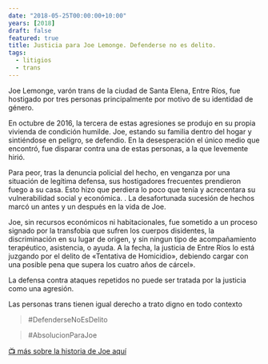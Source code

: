 ```yaml
---
date: "2018-05-25T00:00:00+10:00"
years: [2018]
draft: false
featured: true
title: Justicia para Joe Lemonge. Defenderse no es delito.
tags: 
  - litigios
  - trans
---
```


Joe Lemonge, varón trans de la ciudad de Santa Elena, Entre Ríos, fue hostigado por tres personas principalmente por motivo de su identidad de género.

En octubre de 2016, la tercera de estas agresiones se produjo en su propia vivienda de condición humilde.
Joe, estando su familia dentro del hogar y sintiéndose en peligro, se defendio. En la desesperación el único medio que encontró, fue disparar contra una de estas personas, a la que levemente hirió.

Para peor, tras la denuncia policial del hecho, en venganza por una situación de legítima defensa, sus hostigadores frecuentes prendieron fuego a su casa. Esto hizo que perdiera lo poco que tenía y acrecentara su vulnerabilidad social y económica.
.
La desafortunada sucesión de hechos marcó un antes y un después en la vida de Joe.

Joe, sin recursos económicos ni habitacionales, fue sometido a un proceso signado por la transfobia que sufren los cuerpos disidentes, la discriminación en su lugar de origen, y sin ningun tipo de acompañamiento terapéutico, asistencia, o ayuda. A la fecha, la justicia de Entre Ríos lo está juzgando por el delito de «Tentativa de Homicidio», debiendo cargar con una posible pena que supera los cuatro años de cárcel».

La defensa contra ataques repetidos no puede ser tratada por la justicia como una agresión.

Las personas trans tienen igual derecho a trato digno en todo contexto

>#DefenderseNoEsDelito

>#AbsolucionParaJoe

[:tv: más sobre la historia de Joe aquí]("https://www.youtube.com/watch?v=96nIqpacZfA")

